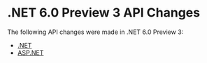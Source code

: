 # .NET 6.0 Preview 3 API Changes

The following API changes were made in .NET 6.0 Preview 3:

- [.NET](./.Net/6.0-preview3.md)
- [ASP.NET](./Asp.Net/6.0-preview3.md)
